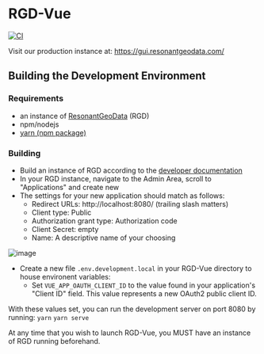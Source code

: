 # RGD-Vue

[![CI](https://github.com/ResonantGeoData/RGD-Vue/actions/workflows/main.yml/badge.svg)](https://github.com/ResonantGeoData/RGD-Vue/actions/workflows/main.yml)

Visit our production instance at: https://gui.resonantgeodata.com/

## Building the Development Environment
### Requirements
* an instance of [ResonantGeoData](https://github.com/ResonantGeoData/ResonantGeoData) (RGD)
* npm/nodejs
* [yarn (npm package)](https://yarnpkg.com/)
### Building
* Build an instance of RGD according to the [developer documentation](https://github.com/ResonantGeoData/ResonantGeoData/blob/main/DEVELOPMENT.md)
* In your RGD instance, navigate to the Admin Area, scroll to "Applications" and create new
* The settings for your new application should match as follows:
  * Redirect URLs: http://localhost:8080/ (trailing slash matters)
  * Client type: Public
  * Authorization grant type: Authorization code
  * Client Secret: empty
  * Name: A descriptive name of your choosing

![image](https://user-images.githubusercontent.com/72574166/149992340-7d02c736-4c3c-4b9e-930d-2cf1f4de262c.png)

* Create a new file `.env.development.local` in your RGD-Vue directory to house environent variables:
  * Set `VUE_APP_OAUTH_CLIENT_ID` to the value found in your application's "Client ID" field. This value represents a new OAuth2 public client ID.


With these values set, you can run the development server on port 8080 by running:
 `yarn`
 `yarn serve`

At any time that you wish to launch RGD-Vue, you MUST have an instance of RGD running beforehand.
